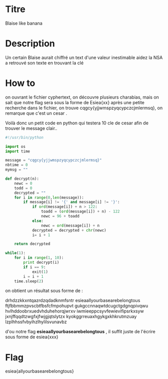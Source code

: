 # Titre
Blaise like banana

# Description
Un certain Blaise aurait chiffré un text d'une valeur inestimable aidez la NSA a retrouvé son texte en trouvant la clé

# How to 

on ouvrant le fichier cyphertext, on découvre plusieurs charabias, 
mais on sait que notre flag sera sous la forme de Esiea{xx} après une petite recherche dans le fichier, 
on trouve cqgcy{yjjwmspzyqcypczcjmlermsq}, on remarque que c'est un cesar . 

Voilà donc un petit code en python qui testera 10 cle de cesar afin de trouver le message clair..

```python
#!/usr/bin/python

import os
import time

message = "cqgcy{yjjwmspzyqcypczcjmlermsq}"
nbtime = 0
mymsg = ""

def decrypt(n):
	newc = 0
	todd = 0
	decrypted = ""
	for i in range(0,len(message)):
		if message[i] != '{' and message[i] != '}':
			if ord(message[i]) + n > 122:
				toadd = (ord(message[i]) + n) - 122
				newc = 96 + toadd
			else:	
				newc = ord(message[i]) + n
			decrypted = decrypted + chr(newc)
			i= i + 1

	return decrypted

while(1):
	for i in range(1, 10):
		print decrypt(i)
		if i == 9:
			exit(1)
		i = i + 1
	time.sleep(2)
```
on obtient un résultat sous forme de :

drhdzzkkxntqazrdzqdadknmfsntr
esieaallyourbasearebelongtous
ftjfbbmmzpvscbtfbsfcfmpohupvt
gukgccnnaqwtdcugctgdgnqpivqwu
hvlhddoobrxuedvhduhehorqjwrxv
iwmieeppcsyvfewievifipsrkxsyw
jxnjffqqdtzwgfxjfwjgjqtslytzx
kyokggrreuaxhgykgxkhkrutmzuay
lzplhhssfvbyihzlhylilsvunavbz

d'ou notre flag <b>esieaallyourbasearebelongtous</b> , il suffit juste de l'écrire sous forme de esiea{xxx}


# Flag
esiea{allyourbasearebelongtous}
